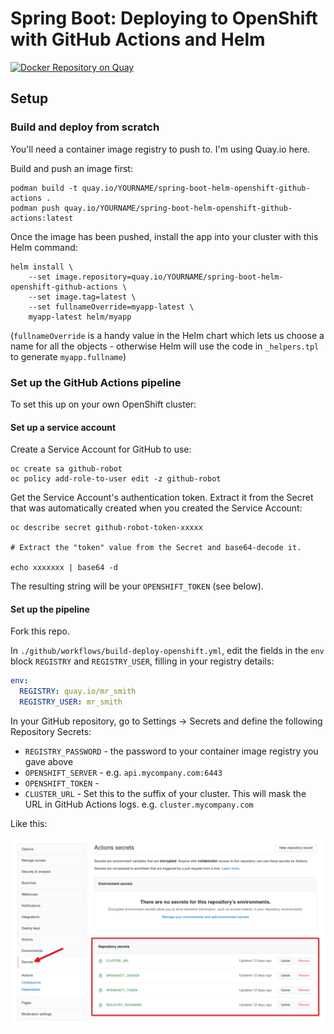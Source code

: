 # Spring Boot: Deploying to OpenShift with GitHub Actions and Helm

[![Docker Repository on Quay](https://quay.io/repository/monodot/spring-boot-helm-openshift-github-actions/status "Docker Repository on Quay")](https://quay.io/repository/monodot/spring-boot-helm-openshift-github-actions)

## Setup

### Build and deploy from scratch

You'll need a container image registry to push to. I'm using Quay.io here.

Build and push an image first:

    podman build -t quay.io/YOURNAME/spring-boot-helm-openshift-github-actions .
    podman push quay.io/YOURNAME/spring-boot-helm-openshift-github-actions:latest

Once the image has been pushed, install the app into your cluster with this Helm command:

    helm install \
        --set image.repository=quay.io/YOURNAME/spring-boot-helm-openshift-github-actions \
        --set image.tag=latest \
        --set fullnameOverride=myapp-latest \
        myapp-latest helm/myapp

(`fullnameOverride` is a handy value in the Helm chart which lets us choose a name for all the objects - otherwise Helm will use the code in `_helpers.tpl` to generate `myapp.fullname`)

### Set up the GitHub Actions pipeline

To set this up on your own OpenShift cluster:

#### Set up a service account

Create a Service Account for GitHub to use:

```
oc create sa github-robot
oc policy add-role-to-user edit -z github-robot
```

Get the Service Account's authentication token. Extract it from the Secret that was automatically created when you created the Service Account:

```
oc describe secret github-robot-token-xxxxx

# Extract the "token" value from the Secret and base64-decode it.

echo xxxxxxx | base64 -d
```

The resulting string will be your `OPENSHIFT_TOKEN` (see below).

#### Set up the pipeline 

Fork this repo.

In `./github/workflows/build-deploy-openshift.yml`, edit the fields in the `env` block `REGISTRY` and `REGISTRY_USER`, filling in your registry details:

```yaml
env:
  REGISTRY: quay.io/mr_smith
  REGISTRY_USER: mr_smith
```

In your GitHub repository, go to Settings &rarr; Secrets and define the following Repository Secrets:

- `REGISTRY_PASSWORD` - the password to your container image registry you gave above
- `OPENSHIFT_SERVER` - e.g. `api.mycompany.com:6443` 
- `OPENSHIFT_TOKEN` - 
- `CLUSTER_URL` - Set this to the suffix of your cluster. This will mask the URL in GitHub Actions logs. e.g. `cluster.mycompany.com`

Like this:

![image](./github-setup.png)
